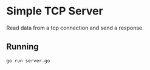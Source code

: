 # Simple TCP Server

Read data from a tcp connection and send a response.

## Running

```
go run server.go
```
